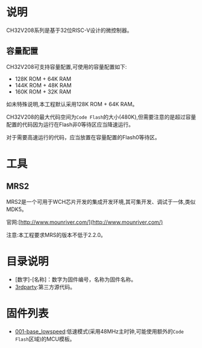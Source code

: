 # 说明

CH32V208系列是基于32位RISC-V设计的微控制器。

## 容量配置

CH32V208可支持容量配置,可使用的容量配置如下:

- 128K ROM + 64K RAM
- 144K ROM + 48K RAM
- 160K ROM + 32K RAM

如未特殊说明,本工程默认采用128K ROM + 64K RAM。

CH32V208的最大代码空间为`Code Flash`的大小(480K),但需要注意的是超过容量配置的代码因为运行在Flash非0等待区应当降速运行。

对于需要高速运行的代码，应当放置在容量配置的Flash0等待区。

# 工具

## MRS2

MRS2是一个可用于WCH芯片开发的集成开发环境,其可集开发、调试于一体,类似MDK5。

官网:[http://www.mounriver.com/](http://www.mounriver.com/)

注意:本工程要求MRS的版本不低于2.2.0。

# 目录说明

- [数字]-[名称]：数字为固件编号，名称为固件名称。
- [3rdparty](3rdparty):第三方源代码。

# 固件列表

- [001-base_lowspeed](001-base_lowspeed):低速模式(采用48MHz主时钟,可能使用额外的`Code Flash`区域)的MCU模板。